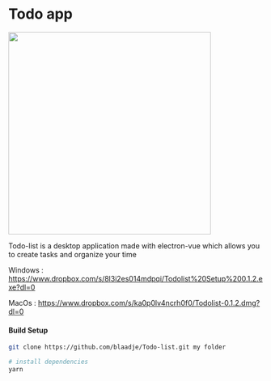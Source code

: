 # Todo app

<img src="https://github.com/blaadje/Todo-list/raw/master/presentation.jpg " width="400" />

Todo-list is a desktop application made with electron-vue which allows you to create tasks and organize your time

Windows : https://www.dropbox.com/s/8l3i2es014mdpqi/Todolist%20Setup%200.1.2.exe?dl=0

MacOs : https://www.dropbox.com/s/ka0p0lv4ncrh0f0/Todolist-0.1.2.dmg?dl=0

#### Build Setup

``` bash
git clone https://github.com/blaadje/Todo-list.git my folder

# install dependencies
yarn

```

